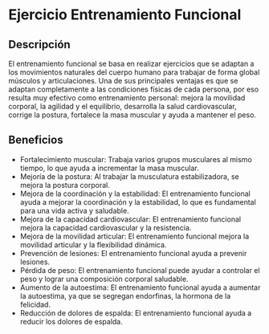 # Ejercicio Entrenamiento Funcional

## Descripción

El entrenamiento funcional se basa en realizar ejercicios que se adaptan a los movimientos naturales del cuerpo humano para trabajar de forma global músculos y articulaciones. Una de sus principales ventajas es que se adaptan completamente a las condiciones físicas de cada persona, por eso resulta muy efectivo como entrenamiento personal: mejora la movilidad corporal, la agilidad y el equilibrio, desarrolla la salud cardiovascular, corrige la postura, fortalece la masa muscular y ayuda a mantener el peso.

## Beneficios

- Fortalecimiento muscular: Trabaja varios grupos musculares al mismo tiempo, lo que ayuda a incrementar la masa muscular. 
- Mejoría de la postura: Al trabajar la musculatura estabilizadora, se mejora la postura corporal. 
- Mejora de la coordinación y la estabilidad: El entrenamiento funcional ayuda a mejorar la coordinación y la estabilidad, lo que es fundamental para una vida activa y saludable. 
- Mejora de la capacidad cardiovascular: El entrenamiento funcional mejora la capacidad cardiovascular y la resistencia. 
- Mejora de la movilidad articular: El entrenamiento funcional mejora la movilidad articular y la flexibilidad dinámica. 
- Prevención de lesiones: El entrenamiento funcional ayuda a prevenir lesiones. 
- Pérdida de peso: El entrenamiento funcional puede ayudar a controlar el peso y lograr una composición corporal saludable. 
- Aumento de la autoestima: El entrenamiento funcional ayuda a aumentar la autoestima, ya que se segregan endorfinas, la hormona de la felicidad. 
- Reducción de dolores de espalda: El entrenamiento funcional ayuda a reducir los dolores de espalda. 